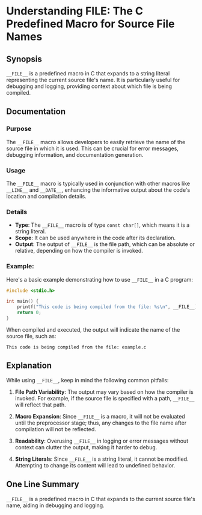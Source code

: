 <!--
Meta Description: # Understanding __FILE__: The C Predefined Macro for Source File Names ## Synopsis `__FILE__` is a predefined macro in C that expands to a string lite...
Meta Keywords: __file__, file, macro, source, output
-->

# Understanding __FILE__: The C Predefined Macro for Source File Names

## Synopsis
`__FILE__` is a predefined macro in C that expands to a string literal representing the current source file's name. It is particularly useful for debugging and logging, providing context about which file is being compiled.

## Documentation
### Purpose
The `__FILE__` macro allows developers to easily retrieve the name of the source file in which it is used. This can be crucial for error messages, debugging information, and documentation generation.

### Usage
The `__FILE__` macro is typically used in conjunction with other macros like `__LINE__` and `__DATE__`, enhancing the informative output about the code's location and compilation details.

### Details
- **Type**: The `__FILE__` macro is of type `const char[]`, which means it is a string literal.
- **Scope**: It can be used anywhere in the code after its declaration.
- **Output**: The output of `__FILE__` is the file path, which can be absolute or relative, depending on how the compiler is invoked.

### Example:
Here's a basic example demonstrating how to use `__FILE__` in a C program:

```c
#include <stdio.h>

int main() {
    printf("This code is being compiled from the file: %s\n", __FILE__);
    return 0;
}
```

When compiled and executed, the output will indicate the name of the source file, such as:
```
This code is being compiled from the file: example.c
```

## Explanation
While using `__FILE__`, keep in mind the following common pitfalls:

1. **File Path Variability**: The output may vary based on how the compiler is invoked. For example, if the source file is specified with a path, `__FILE__` will reflect that path.

2. **Macro Expansion**: Since `__FILE__` is a macro, it will not be evaluated until the preprocessor stage; thus, any changes to the file name after compilation will not be reflected.

3. **Readability**: Overusing `__FILE__` in logging or error messages without context can clutter the output, making it harder to debug.

4. **String Literals**: Since `__FILE__` is a string literal, it cannot be modified. Attempting to change its content will lead to undefined behavior.

## One Line Summary
`__FILE__` is a predefined macro in C that expands to the current source file's name, aiding in debugging and logging.